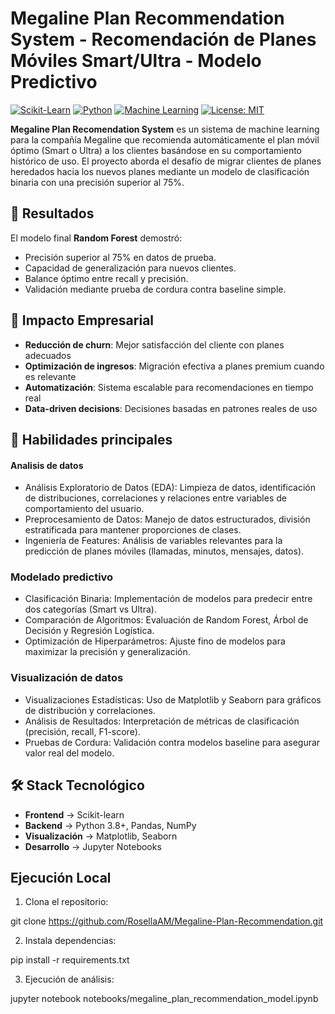 # Megaline Plan Recommendation System - Recomendación de Planes Móviles Smart/Ultra - Modelo Predictivo

[![Scikit-Learn](https://img.shields.io/badge/Scikit--Learn-1.0%2B-orange?logo=scikit-learn)](https://scikit-learn.org/)
[![Python](https://img.shields.io/badge/Python-3.8%2B-blue?logo=python)](https://www.python.org/)
[![Machine Learning](https://img.shields.io/badge/Machine-Learning-blueviolet)]()
[![License: MIT](https://img.shields.io/badge/License-MIT-yellow.svg)](https://opensource.org/licenses/MIT)

**Megaline Plan Recomendation System** es un sistema de machine learning para la compañía Megaline que recomienda automáticamente el plan móvil óptimo (Smart o Ultra) a los clientes basándose en su comportamiento histórico de uso. El proyecto aborda el desafío de migrar clientes de planes heredados hacia los nuevos planes mediante un modelo de clasificación binaria con una precisión superior al 75%.

## 🚀 Resultados
El modelo final **Random Forest** demostró:
- Precisión superior al 75% en datos de prueba.
- Capacidad de generalización para nuevos clientes.
- Balance óptimo entre recall y precisión.
- Validación mediante prueba de cordura contra baseline simple.

## 💼 Impacto Empresarial
- **Reducción de churn**: Mejor satisfacción del cliente con planes adecuados
- **Optimización de ingresos**: Migración efectiva a planes premium cuando es relevante
- **Automatización**: Sistema escalable para recomendaciones en tiempo real
- **Data-driven decisions**: Decisiones basadas en patrones reales de uso


## 🎯 Habilidades principales
#### Analisis de datos
* Análisis Exploratorio de Datos (EDA): Limpieza de datos, identificación de distribuciones, correlaciones y relaciones entre variables de comportamiento del usuario.
* Preprocesamiento de Datos: Manejo de datos estructurados, división estratificada para mantener proporciones de clases.
* Ingeniería de Features: Análisis de variables relevantes para la predicción de planes móviles (llamadas, minutos, mensajes, datos).

### Modelado predictivo
* Clasificación Binaria: Implementación de modelos para predecir entre dos categorías (Smart vs Ultra).
* Comparación de Algoritmos: Evaluación de Random Forest, Árbol de Decisión y Regresión Logística.
* Optimización de Hiperparámetros: Ajuste fino de modelos para maximizar la precisión y generalización.

### Visualización de datos
* Visualizaciones Estadísticas: Uso de Matplotlib y Seaborn para gráficos de distribución y correlaciones.
* Análisis de Resultados: Interpretación de métricas de clasificación (precisión, recall, F1-score).
* Pruebas de Cordura: Validación contra modelos baseline para asegurar valor real del modelo.

## 🛠️ Stack Tecnológico
* **Frontend** -> Scikit-learn
* **Backend** -> Python 3.8+, Pandas, NumPy
* **Visualización** -> Matplotlib, Seaborn
* **Desarrollo** -> Jupyter Notebooks

## Ejecución Local
1. Clona el repositorio:

git clone https://github.com/RosellaAM/Megaline-Plan-Recommendation.git

2. Instala dependencias:

pip install -r requirements.txt

3. Ejecución de análisis:

  jupyter notebook notebooks/megaline_plan_recommendation_model.ipynb

